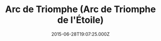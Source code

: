 ---
date: 2015-06-28T19:07:25.000Z
title: Arc de Triomphe (Arc de Triomphe de l'Étoile)
latitude: 48.873783275868725
longitude: 2.2950589656829834
category: checkin
---